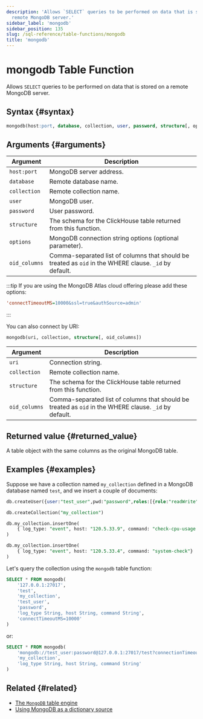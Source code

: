 ```yaml
---
description: 'Allows `SELECT` queries to be performed on data that is stored on a
  remote MongoDB server.'
sidebar_label: 'mongodb'
sidebar_position: 135
slug: /sql-reference/table-functions/mongodb
title: 'mongodb'
---
```


# mongodb Table Function

Allows `SELECT` queries to be performed on data that is stored on a remote MongoDB server.

## Syntax {#syntax}

```sql
mongodb(host:port, database, collection, user, password, structure[, options[, oid_columns]])
```

## Arguments {#arguments}

| Argument      | Description                                                                                            |
|---------------|--------------------------------------------------------------------------------------------------------|
| `host:port`   | MongoDB server address.                                                                                |
| `database`    | Remote database name.                                                                                  |
| `collection`  | Remote collection name.                                                                                |
| `user`        | MongoDB user.                                                                                          |
| `password`    | User password.                                                                                         |
| `structure`   | The schema for the ClickHouse table returned from this function.                                       |
| `options`     | MongoDB connection string options (optional parameter).                                                |
| `oid_columns` | Comma-separated list of columns that should be treated as `oid` in the WHERE clause. `_id` by default. |

:::tip
If you are using the MongoDB Atlas cloud offering please add these options:

```ini
'connectTimeoutMS=10000&ssl=true&authSource=admin'
```

:::

You can also connect by URI:

```sql
mongodb(uri, collection, structure[, oid_columns])
```

| Argument      | Description                                                                                            |
|---------------|--------------------------------------------------------------------------------------------------------|
| `uri`         | Connection string.                                                                                     |
| `collection`  | Remote collection name.                                                                                |
| `structure`   | The schema for the ClickHouse table returned from this function.                                       |
| `oid_columns` | Comma-separated list of columns that should be treated as `oid` in the WHERE clause. `_id` by default. |

## Returned value {#returned_value}

A table object with the same columns as the original MongoDB table.

## Examples {#examples}

Suppose we have a collection named `my_collection` defined in a MongoDB database named `test`, and we insert a couple of documents:

```sql
db.createUser({user:"test_user",pwd:"password",roles:[{role:"readWrite",db:"test"}]})

db.createCollection("my_collection")

db.my_collection.insertOne(
    { log_type: "event", host: "120.5.33.9", command: "check-cpu-usage -w 75 -c 90" }
)

db.my_collection.insertOne(
    { log_type: "event", host: "120.5.33.4", command: "system-check"}
)
```

Let's query the collection using the `mongodb` table function:

```sql
SELECT * FROM mongodb(
    '127.0.0.1:27017',
    'test',
    'my_collection',
    'test_user',
    'password',
    'log_type String, host String, command String',
    'connectTimeoutMS=10000'
)
```

or:

```sql
SELECT * FROM mongodb(
    'mongodb://test_user:password@127.0.0.1:27017/test?connectionTimeoutMS=10000',
    'my_collection',
    'log_type String, host String, command String'
)
```

## Related {#related}

- [The `MongoDB` table engine](engines/table-engines/integrations/mongodb.md)
- [Using MongoDB as a dictionary source](sql-reference/dictionaries/index.md#mongodb)
